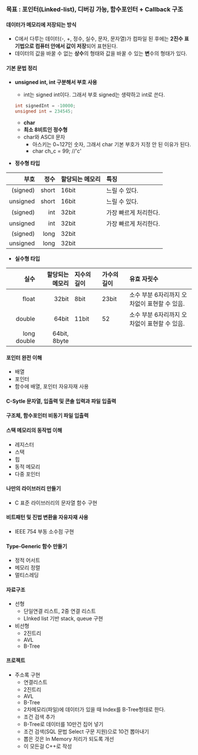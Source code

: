 ### 목표 : 포인터(Linked-list), 디버깅 가능, 함수포인터 + Callback 구조


#### 데이터가 메모리에 저장되는 방식
- C에서 다루는 데이터(-, +, 정수, 실수, 문자, 문자열)가 컴파일 된 후에는 **2진수 표기법으로 컴퓨터 안에서 값이 저장**되어 표현된다.
- 데이터의 값을 바꿀 수 없는 **상수**의 형태와 값을 바꿀 수 있는 **변**수의 형태가 있다.

#### 기본 문법 정리
- **unsigned int, int 구분해서 부호 사용**
  - int는 signed int이다. 그래서 부호 signed는 생략하고 int로 쓴다.
  ```C
  int signedInt = -10000;
  unsigned int = 234545;
  ```

  - **char**
  - **최소 8비트인 정수형**
  - char와 ASCII 문자
    - 아스키는 0~127인 숫자, 그래서 char 기본 부호가 지정 안 된 이유가 된다.
    - char ch_c = 99; //'c'
- **정수형 타입**

|부호|정수|할당되는 메모리|특징|
|---:|---:|:---|:---|
|(signed)|short|16bit|느릴 수 있다.|
|unsigned|short|16bit|느릴 수 있다.|
|(signed)|int|32bit|가장 빠르게 처리한다.|
|unsigned|int|32bit|가장 빠르게 처리한다.|
|(signed)|long|32bit||
|unsigned|long|32bit||


- **실수형 타입**

|실수|할당되는 메모리|지수의 길이|가수의 길이|유효 자릿수|
|---:|---:|:---|:---|:---|
|float|32bit|8bit|23bit|소수 부분 6자리까지 오차없이 표현할 수 있음.|
|double|64bit|11bit|52|소수 부분 6자리까지 오차없이 표현할 수 있음.|
|long double|64bit, 8byte||||





      
#### 포인터 완전 이해
- 배열
- 포인터
- 함수에 배열, 포인터 자유자재 사용

#### C-Sytle 문자열, 입출력 및 콘솔 입력과 파일 입출력

#### 구조체, 함수포인터 비동기 파일 입출력

#### 스택 메모리의 동작법 이해
- 레지스터
- 스택
- 힙
- 동적 메모리
- 다중 포인터

#### 나만의 라이브러리 만들기
- C 표준 라이브러리의 문자열 함수 구현

#### 비트패턴 및 진법 변환을 자유자재 사용
- IEEE 754 부동 소수점 구현

#### Type-Generic 함수 만들기
- 정적 어서트
- 메모리 정렬
- 멀티스레딩

#### 자료구조
- 선형
  - 단일연결 리스트, 2중 연결 리스트
  - LInked list 기반 stack, queue 구현
- 비선형
  - 2진트리
  - AVL
  - B-Tree

#### 프로젝트
- 주소록 구현
  - 연결리스트
  - 2진트리
  - AVL
  - B-Tree
  - 2차메모리(파일)에 데이터가 있을 때 Index를 B-Tree형태로 한다.
  - 조건 검색 추가
  - B-Tree로 데이터를 10만건 집어 넣기
  - 조건 검색(SQL 문법 Select 구문 지원)으로 10건 뽑아내기
  - 뽑은 것은 In Memory 처리가 되도록 개선
  - 이 모든걸 C++로 작성
